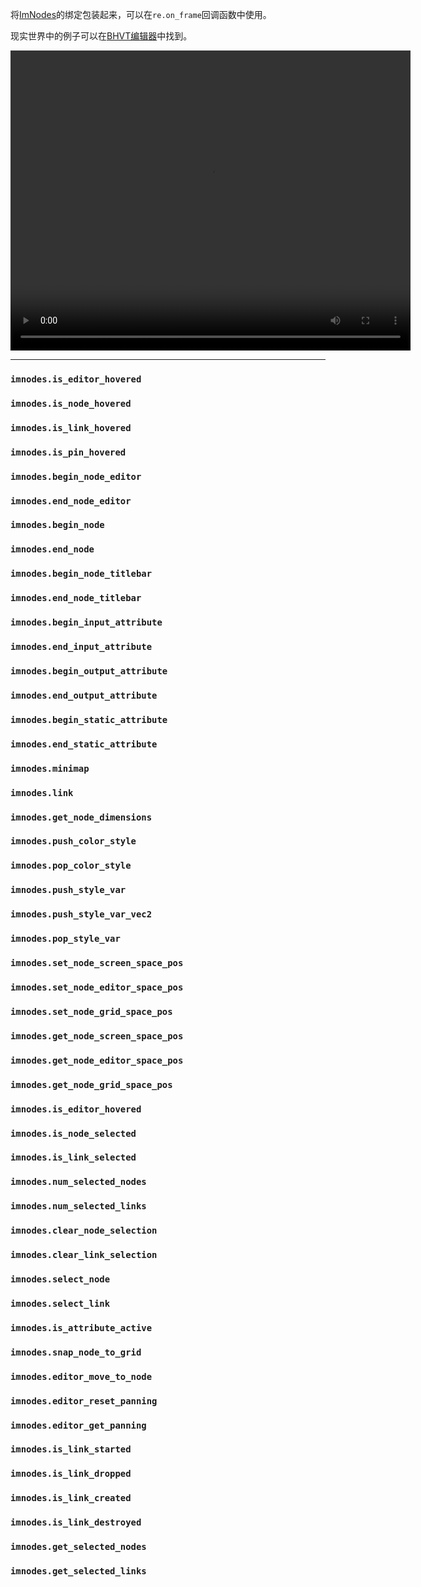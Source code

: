 将[ImNodes](https://github.com/Nelarius/imnodes)的绑定包装起来，可以在`re.on_frame`回调函数中使用。

现实世界中的例子可以在[BHVT编辑器](https://github.com/praydog/RE-BHVT-Editor)中找到。

<video width="640" height="480" controls>
<source src="https://user-images.githubusercontent.com/2909949/178182705-7f4e31bb-9be4-4a9f-8a9e-951a9668da32.mp4" type="video/mp4">
</video>

---

### `imnodes.is_editor_hovered`

### `imnodes.is_node_hovered`

### `imnodes.is_link_hovered`

### `imnodes.is_pin_hovered`

### `imnodes.begin_node_editor`

### `imnodes.end_node_editor`

### `imnodes.begin_node`

### `imnodes.end_node`

### `imnodes.begin_node_titlebar`

### `imnodes.end_node_titlebar`

### `imnodes.begin_input_attribute`

### `imnodes.end_input_attribute`

### `imnodes.begin_output_attribute`

### `imnodes.end_output_attribute`

### `imnodes.begin_static_attribute`

### `imnodes.end_static_attribute`

### `imnodes.minimap`

### `imnodes.link`

### `imnodes.get_node_dimensions`

### `imnodes.push_color_style`

### `imnodes.pop_color_style`

### `imnodes.push_style_var`

### `imnodes.push_style_var_vec2`

### `imnodes.pop_style_var`

### `imnodes.set_node_screen_space_pos`

### `imnodes.set_node_editor_space_pos`

### `imnodes.set_node_grid_space_pos`

### `imnodes.get_node_screen_space_pos`

### `imnodes.get_node_editor_space_pos`

### `imnodes.get_node_grid_space_pos`

### `imnodes.is_editor_hovered`

### `imnodes.is_node_selected`

### `imnodes.is_link_selected`

### `imnodes.num_selected_nodes`

### `imnodes.num_selected_links`

### `imnodes.clear_node_selection`

### `imnodes.clear_link_selection`

### `imnodes.select_node`

### `imnodes.select_link`

### `imnodes.is_attribute_active`

### `imnodes.snap_node_to_grid`

### `imnodes.editor_move_to_node`

### `imnodes.editor_reset_panning`

### `imnodes.editor_get_panning`

### `imnodes.is_link_started`

### `imnodes.is_link_dropped`

### `imnodes.is_link_created`

### `imnodes.is_link_destroyed`

### `imnodes.get_selected_nodes`

### `imnodes.get_selected_links`
